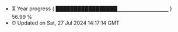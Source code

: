 - ⏳ Year progress { █████████████████▁▁▁▁▁▁▁▁▁▁▁▁▁ } 56.99 %
- ⏰ Updated on Sat, 27 Jul 2024 14:17:14 GMT

